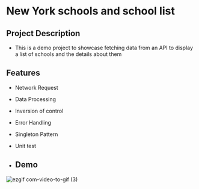 # New York schools and school list


## Project Description
- This is a demo project to showcase  fetching data from an API to display a list of schools and  the details about them
## Features
- Network Request
- Data Processing
- Inversion of control
- Error Handling
- Singleton Pattern
- Unit test

- ## Demo
![ezgif com-video-to-gif (3)](https://github.com/dioufism/20231209-OusmaneIsmaelDiouf--NYCSchools/assets/38227064/c49b9fe6-286e-47d1-a794-1ced88e4c417)
